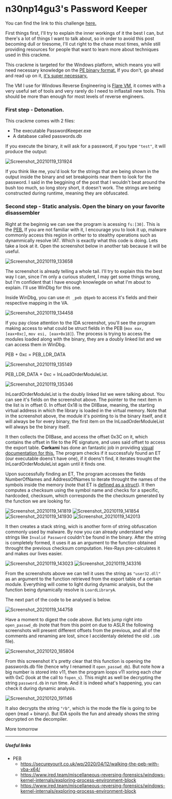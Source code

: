 # n30np14gu3's Password Keeper

You can find the link to this challenge [here.](https://crackmes.one/crackme/5e68f77d33c5d4439bb2de0c)

First things first, I'll try to explain the inner workings of it the best I can, but there's a lot of things I want to talk about, so in order to avoid this post becoming dull or tiresome, I'll cut right to the chase most times, while still providing resources for people that want to learn more about techniques used in this crackme.

This crackme is targeted for the Windows platform, which means you will need necessary knowledge on the [PE binary format.](https://docs.microsoft.com/en-us/windows/win32/debug/pe-format) If you don't, go ahead and read up on it, [it's super necessary.](https://giphy.com/gifs/masvidal-super-necessary-TgP6vdMSAknVWzoC05/fullscreen)

The VM I use for Windows Reverse Engineering is [Flare VM](https://github.com/fireeye/flare-vm), it comes with a very useful set of tools and very rarely do I need to inflastall new tools. This should be more than enough for most levels of reverse engineers.

### First step - Detonation.

This crackme comes with 2 files:
* The executable PasswordKeeper.exe
* A database called passwords.db

If you execute the binary, it will ask for a password, if you type `"test"`, it will produce the output:

![Screenshot_20210119_131924](https://user-images.githubusercontent.com/28660375/105062088-f8a33700-5a58-11eb-8578-95a4ef70d66a.png)

If you think like me, you'd look for the strings that are being shown in the output inside the binary and set breakpoints near them to look for the password. I said in the beggining of the post that I wouldn't beat around the bush too much, so long story short, it doesn't work. The strings are being constructed during runtime, meaning they are obfuscated.

### Second step - Static analysis. Open the binary on your favorite disassembler

Right at the beginnig we can see the program is acessing `fs:[30]`. This is the [PEB.](https://en.wikipedia.org/wiki/Process_Environment_Block) If you are not familiar with it, I encourage you to look it up, malware commonly access this region in orther to to stealthy operations such as dynammically resolve IAT. Which is exactly what this code is doing. Lets take a look at it. Open the screenshot below in another tab because it will be useful.

![Screenshot_20210119_133658](https://user-images.githubusercontent.com/28660375/105064287-723c2480-5a5b-11eb-9caa-0007a3599f8a.png)

The screenshot is already telling a whole tail. I'll try to explain this the best way I can, since I'm only a curious student, I may get some things wrong, but I'm confident that I have enough knowlegde on what I'm about to explain. I'll use WinDbg for this one.

Inside WinDbg, you can use `dt _peb @$peb` to access it's fields and their respective mapping in the VA.

![Screenshot_20210119_134458](https://user-images.githubusercontent.com/28660375/105065356-8b91a080-5a5c-11eb-868a-adf64ed1b464.png)

If you pay close attention to the IDA screenshot, you'll see the program making access to what could be struct fields in the PEB (`mox eax, [eax+0xc]`, `mov esi, [eax+0x18]`). The process is trying to access the modules loaded along with the binary, they are a doubly linked list and we can access them in WinDbg.

PEB + 0xc = PEB_LDR_DATA

![Screenshot_20210119_135149](https://user-images.githubusercontent.com/28660375/105066329-82550380-5a5d-11eb-920a-d961aebb33ed.png)

PEB_LDR_DATA + 0xc = InLoadOrderModuleList.

![Screenshot_20210119_135346](https://user-images.githubusercontent.com/28660375/105066649-c6480880-5a5d-11eb-9771-454d242e41dd.png)

InLoardOrderModuleList is the doubly linked list we were talking about. You can see it's fields on the screenshot above. The pointer to the next item in the list is in offset 0. In offset 0x18 is the DllBase, meaning, the starting virtual address in which the library is loaded in the virtual memory. Note that in the screenshot above, the module it's pointing to is the binary itself, and it will always be for every binary, the first item on the InLoadOrderModuleList will always be the binary itself.

It then collects the DllBase, and access the offset 0x3C on it, which contains the offset in file to the PE signature, and uses said offset to access the export table. **Corkami** has done an fantastic job in providing [visual documentation for this.](https://github.com/corkami/pics/blob/master/binary/pe102/pe102.svg) The program checks if it successfuly found an ET (our executable doens't have one), if it doens't find, it iterates trought the InLoardOrderModuleList again until it finds one. 

Upon successfully finding an ET, The program accesses the fields NumberOfNames and AddressOfNames to iterate throught the names of the symbols inside the memory (note that ET is [defined as a struct](fumalwareanalysis.blogspot.com/2011/12/malware-analysis-tutorial-8-pe-header.html)). It then computes a checksum using the symbol name and checks for a specific, hardcoded, checksum, which corresponds the the checksum generated by the function we are looking for.

![Screenshot_20210119_141819](https://user-images.githubusercontent.com/28660375/105069790-2f7d4b00-5a61-11eb-8fab-23d027f37039.png) ![Screenshot_20210119_141854](https://user-images.githubusercontent.com/28660375/105069876-4a4fbf80-5a61-11eb-8ca6-aeff93241d2c.png) ![Screenshot_20210119_141930](https://user-images.githubusercontent.com/28660375/105069922-5b003580-5a61-11eb-962e-42af514423e6.png) ![Screenshot_20210119_142013](https://user-images.githubusercontent.com/28660375/105070012-75d2aa00-5a61-11eb-8d46-2d9d2293c99c.png)

It then creates a stack string, wich is another form of string obfuscation commonly used by malware. By now you can already understand why strings like `Invalid Password` couldn't be found in the binary. After the string is completely formed, it uses it as an argument to the function obtained throught the previous checksum computation. Hex-Rays pre-calculates it and makes our lives easier.

![Screenshot_20210119_143023](https://user-images.githubusercontent.com/28660375/105071071-e29a7400-5a62-11eb-865f-f8309da52224.png) ![Screenshot_20210119_143316](https://user-images.githubusercontent.com/28660375/105071392-4886fb80-5a63-11eb-9e40-03cd7065d31a.png)

From the screenshots above we can tell it uses the string as `"user32.dll"` as an argument to the function retrieved from the export table of a certain module. Everything will come to light during dynamic analysis, but the function being dynamically resolve is `LoardLibraryA`.

The next part of the code to be analysed is below.

![Screenshot_20210119_144758](https://user-images.githubusercontent.com/28660375/105073163-79683000-5a65-11eb-9ea2-b9c301db89dc.png)

Have a moment to digest the code above. But lets jump right into `open_passwd_db` (note that from this point on due to ASLR the following screenshots will present different offsets from the previous, and all of the comments and renaming are lost, since I accidentaly deleted the old `.idb` file).

![Screenshot_20210120_185804](https://user-images.githubusercontent.com/28660375/105246093-86624d80-5b51-11eb-87bf-b431ce3bebb5.png)

From this screenshot it's pretty clear that this function is opening the passwords.db file (hence why I renamed it `open_passwd_db`). But note how a big number is stored into v11, then the program loops v11 xoring each char with 0xC (look at the call to `fopen_s`). This might as well be decrypting the string `password.db` in run time. And it is indeed what's happening, you can check it during dynamic analysis.

![Screenshot_20210120_191146](https://user-images.githubusercontent.com/28660375/105247369-73507d00-5b53-11eb-98e0-e3c5363c8206.png)

It also decrypts the string `"rb"`, which is the mode the file is going to be open (read + binary). But IDA spoils the fun and already shows the string decrypted on the decompiler.

More tomorrow

---

##### Useful links

* PEB
  * https://secureyourit.co.uk/wp/2020/04/12/walking-the-peb-with-vba-x64/
  * https://www.ired.team/miscellaneous-reversing-forensics/windows-kernel-internals/exploring-process-environment-block
  * https://www.ired.team/miscellaneous-reversing-forensics/windows-kernel-internals/exploring-process-environment-block





